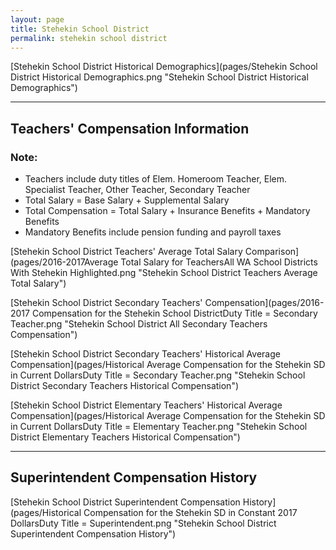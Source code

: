 ```yaml
---
layout: page
title: Stehekin School District
permalink: stehekin school district
---
```



[Stehekin School District Historical Demographics](pages/Stehekin School District Historical Demographics.png "Stehekin School District Historical Demographics")

___

## Teachers' Compensation Information
### Note:
- Teachers include duty titles of Elem. Homeroom Teacher, Elem. Specialist Teacher, Other Teacher, Secondary Teacher
- Total Salary = Base Salary + Supplemental Salary
- Total Compensation = Total Salary + Insurance Benefits + Mandatory Benefits
- Mandatory Benefits include pension funding and payroll taxes

[Stehekin School District Teachers' Average Total Salary Comparison](pages/2016-2017Average Total Salary for TeachersAll WA School Districts With Stehekin Highlighted.png "Stehekin School District Teachers Average Total Salary")

[Stehekin School District Secondary Teachers' Compensation](pages/2016-2017 Compensation for the Stehekin School DistrictDuty Title = Secondary Teacher.png "Stehekin School District All Secondary Teachers Compensation")

[Stehekin School District Secondary Teachers' Historical Average Compensation](pages/Historical Average Compensation for the Stehekin SD in Current DollarsDuty Title = Secondary Teacher.png "Stehekin School District Secondary Teachers Historical Compensation")

[Stehekin School District Elementary Teachers' Historical Average Compensation](pages/Historical Average Compensation for the Stehekin SD in Current DollarsDuty Title = Elementary Teacher.png "Stehekin School District Elementary Teachers Historical Compensation")


___

## Superintendent Compensation History

[Stehekin School District Superintendent Compensation History](pages/Historical Compensation for the Stehekin SD in Constant 2017 DollarsDuty Title = Superintendent.png "Stehekin School District Superintendent Compensation History")

